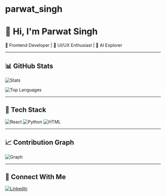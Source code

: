 # parwat_singh
# 👋 Hi, I'm Parwat Singh
🚀 Frontend Developer | 🎨 UI/UX Enthusiast | 🤖 AI Explorer  

---

## 📊 GitHub Stats
![Stats](https://github-readme-stats.vercel.app/api?username=<your-username>&show_icons=true&theme=radical)

![Top Languages](https://github-readme-stats.vercel.app/api/top-langs/?username=<your-username>&layout=compact&theme=radical)

---

## 🌱 Tech Stack
![React](https://img.shields.io/badge/ReactJS-61DAFB?style=for-the-badge&logo=react&logoColor=black)
![Python](https://img.shields.io/badge/Python-3776AB?style=for-the-badge&logo=python&logoColor=white)
![HTML](https://img.shields.io/badge/HTML5-orange?style=for-the-badge&logo=html5&logoColor=white)

---

## 📈 Contribution Graph
![Graph](https://github-readme-activity-graph.vercel.app/graph?username=<your-username>&theme=react-dark)

---

## 🤝 Connect With Me
[![LinkedIn](https://img.shields.io/badge/-LinkedIn-blue?style=flat-square&logo=Linkedin&logoColor=white&link=https://linkedin.com/in/your-link)](https://linkedin.com/in/your-link)
